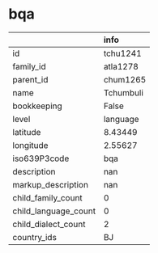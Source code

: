 # bqa
|                      | info      |
|:---------------------|:----------|
| id                   | tchu1241  |
| family_id            | atla1278  |
| parent_id            | chum1265  |
| name                 | Tchumbuli |
| bookkeeping          | False     |
| level                | language  |
| latitude             | 8.43449   |
| longitude            | 2.55627   |
| iso639P3code         | bqa       |
| description          | nan       |
| markup_description   | nan       |
| child_family_count   | 0         |
| child_language_count | 0         |
| child_dialect_count  | 2         |
| country_ids          | BJ        |